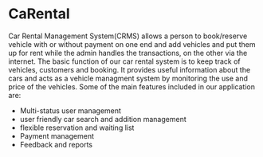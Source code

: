 # CaRental
Car Rental Management System(CRMS) allows a person to book/reserve vehicle with or without payment on one end and add vehicles and put them up for rent while the admin handles the transactions, on the other via the internet.
The basic function of our car rental system is to keep track of vehicles, customers and booking. It provides useful information about the cars and acts as a vehicle managment system by monitoring the use and price of the vehicles.
Some of the main features included in our application are:
- Multi-status user management
- user friendly car search and addition management
- flexible reservation and waiting list
- Payment management
- Feedback and reports
